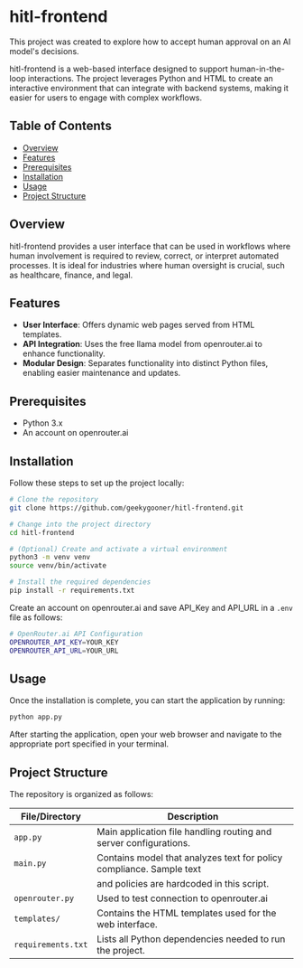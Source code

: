 # hitl-frontend
This project was created to explore how to accept human approval on an AI model's decisions.

hitl-frontend is a web-based interface designed to support human-in-the-loop interactions. The project leverages Python and HTML to create an interactive environment that can integrate with backend systems, making it easier for users to engage with complex workflows.

## Table of Contents

- [Overview](#overview)
- [Features](#features)
- [Prerequisites](#prerequisites)
- [Installation](#installation)
- [Usage](#usage)
- [Project Structure](#project-structure)


## Overview

hitl-frontend provides a user interface that can be used in workflows where human involvement is required to review, correct, or interpret automated processes. It is ideal for industries where human oversight is crucial, such as healthcare, finance, and legal.

## Features

- **User Interface**: Offers dynamic web pages served from HTML templates.
- **API Integration**: Uses the free llama model from openrouter.ai to enhance functionality.
- **Modular Design**: Separates functionality into distinct Python files, enabling easier maintenance and updates.

## Prerequisites

- Python 3.x
- An account on openrouter.ai

## Installation

Follow these steps to set up the project locally:

```bash
# Clone the repository
git clone https://github.com/geekygooner/hitl-frontend.git

# Change into the project directory
cd hitl-frontend

# (Optional) Create and activate a virtual environment
python3 -m venv venv
source venv/bin/activate

# Install the required dependencies
pip install -r requirements.txt
```

Create an account on openrouter.ai and save API_Key and API_URL in a `.env` file as follows:

```bash
# OpenRouter.ai API Configuration
OPENROUTER_API_KEY=YOUR_KEY
OPENROUTER_API_URL=YOUR_URL
```

## Usage

Once the installation is complete, you can start the application by running:

```bash
python app.py
```

After starting the application, open your web browser and navigate to the appropriate port specified in your terminal.

## Project Structure

The repository is organized as follows:

| File/Directory     | Description                                                           |
|--------------------|-----------------------------------------------------------------------|
| `app.py`           | Main application file handling routing and server configurations.     |
| `main.py`          | Contains model that analyzes text for policy compliance. Sample text  |
                     | and policies are hardcoded in this script.                            |
| `openrouter.py`    | Used to test connection to openrouter.ai                              |
| `templates/`       | Contains the HTML templates used for the web interface.               |
| `requirements.txt` | Lists all Python dependencies needed to run the project.              |





